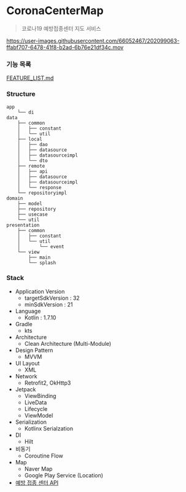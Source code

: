# CoronaCenterMap
> 코로나19 예방접종센터 지도 서비스

https://user-images.githubusercontent.com/66052467/202099063-ffabf707-6478-41f8-b2ad-6b76e21df34c.mov

### 기능 목록
[FEATURE_LIST.md](https://github.com/dudwls901/CoronaCenterMap/blob/main/docs/FEATURE_LIST.md)

### Structure

```
app
    └── di
data
    ├── common
    │   ├── constant
    │   └── util
    ├── local
    │   ├── dao
    │   ├── datasource
    │   ├── datasourceimpl
    │   └── dto
    ├── remote
    │   ├── api
    │   ├── datasource
    │   ├── datasourceimpl
    │   └── response
    └── repositoryimpl
domain
    ├── model
    ├── repository
    ├── usecase
    └── util
presentation
    ├── common
    │   ├── constant
    │   └── util
    │       └── event
    └── view
        ├── main
        └── splash

```

### Stack 
- Application Version
    - targetSdkVersion : 32
    - minSdkVersion : 21
- Language
    - Kotlin : 1.7.10
- Gradle
    - kts
- Architecture
    - Clean Architecture (Multi-Module)
- Design Pattern
    - MVVM
- UI Layout
    - XML
- Network
    - Retrofit2, OkHttp3
- Jetpack
    - ViewBinding
    - LiveData
    - Lifecycle
    - ViewModel
- Serialization
    - Kotlinx Serialzation
- DI
    - Hilt
- 비동기
    - Coroutine Flow
- Map
    - Naver Map
    - Google Play Service (Location)
- [예방 접종 센터 API](https://www.data.go.kr/tcs/dss/selectApiDataDetailView.do?publicDataPk=15077586)
